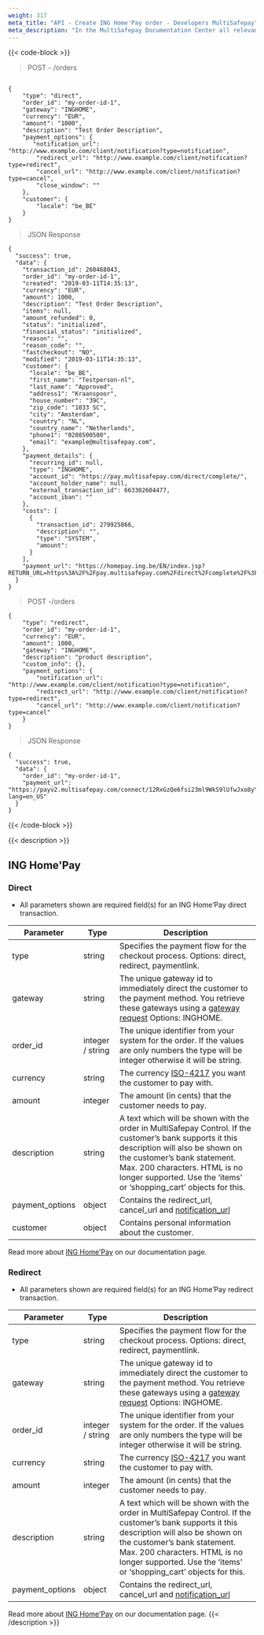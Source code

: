 ```yaml
---
weight: 317
meta_title: "API - Create ING Home'Pay order - Developers MultiSafepay"
meta_description: "In the MultiSafepay Documentation Center all relevant information regarding our Plugins and API. As well as Support pages for Payment Method, Tools and General Questions. You can also find the contact details of our Support Team and Integration Team."
---
```

{{< code-block >}}

> POST - /orders

```shell

{
    "type": "direct",
    "order_id": "my-order-id-1",
    "gateway": "INGHOME",
    "currency": "EUR",
    "amount": "1000",
    "description": "Test Order Description",
    "payment_options": {
       "notification_url": "http://www.example.com/client/notification?type=notification",
        "redirect_url": "http://www.example.com/client/notification?type=redirect",
        "cancel_url": "http://www.example.com/client/notification?type=cancel", 
        "close_window": ""
    },
    "customer": {
        "locale": "be_BE"
    }
}
```
> JSON Response

```shell
{
  "success": true,
  "data": {
    "transaction_id": 260468043,
    "order_id": "my-order-id-1",
    "created": "2019-03-11T14:35:13",
    "currency": "EUR",
    "amount": 1000,
    "description": "Test Order Description",
    "items": null,
    "amount_refunded": 0,
    "status": "initialized",
    "financial_status": "initialized",
    "reason": "",
    "reason_code": "",
    "fastcheckout": "NO",
    "modified": "2019-03-11T14:35:13",
    "customer": {
      "locale": "be_BE",
      "first_name": "Testperson-nl",
      "last_name": "Approved",
      "address1": "Kraanspoor",
      "house_number": "39C",
      "zip_code": "1033 SC",
      "city": "Amsterdam",
      "country": "NL",
      "country_name": "Netherlands",
      "phone1": "0208500500",
      "email": "example@multisafepay.com",
    },
    "payment_details": {
      "recurring_id": null,
      "type": "INGHOME",
      "account_id": "https://pay.multisafepay.com/direct/complete/",
      "account_holder_name": null,
      "external_transaction_id": 663302604477,
      "account_iban": ""
    },
    "costs": [
      {
        "transaction_id": 279925866,
        "description": "",
        "type": "SYSTEM",
        "amount": 
      }
    ],
    "payment_url": "https://homepay.ing.be/EN/index.jsp?RETURN_URL=https%3A%2F%2Fpay.multisafepay.com%2Fdirect%2Fcomplete%2F%3Fmspid%3D260468043&CURRENCY=EUR&AMOUNT=000000100000&RETURN_METHOD=GET&MESSAGE=663302604477&VERSION=2&VENDOR_ID=18204457201&HASH=66d2f141b864621139096d38ce80bc4eff4bb439"
  }
}
```
> POST -/orders

```shell
{
    "type": "redirect",
    "order_id": "my-order-id-1",
    "currency": "EUR",
    "amount": 1000,
    "gateway": "INGHOME",
    "description": "product description",
    "custom_info": {},
    "payment_options": {
        "notification_url": "http://www.example.com/client/notification?type=notification",
        "redirect_url": "http://www.example.com/client/notification?type=redirect",
        "cancel_url": "http://www.example.com/client/notification?type=cancel"
    }
}
```

> JSON Response

```shell
{
  "success": true,
  "data": {
    "order_id": "my-order-id-1",
    "payment_url": "https://payv2.multisafepay.com/connect/12RxGzQe6fsi23ml9WkS9lUfwJxo8yYVWgn/?lang=en_US"
  }
}
```


{{< /code-block >}}

{{< description >}}
## ING Home'Pay
### Direct
* All parameters shown are required field(s) for an ING Home’Pay direct transaction.

| Parameter                    | Type     | Description                                                                                |
|------------------------------|----------|--------------------------------------------------------------------------------------------|
type                           | string | Specifies the payment flow for the checkout process. Options: direct, redirect, paymentlink. |
gateway                        | string | The unique gateway id to immediately direct the customer to the payment method. You retrieve these gateways using a [gateway request](#retrieve-all-gateways) Options: INGHOME. |
order_id                       | integer / string | The unique identifier from your system for the order. If the values are only numbers the type will be integer otherwise it will be string.                                      |
currency                       | string | The currency [ISO-4217](https://www.iso.org/iso-4217-currency-codes.html) you want the customer to pay with. |
amount                         | integer | The amount (in cents) that the customer needs to pay.                                      |
description                    | string | A text which will be shown with the order in MultiSafepay Control. If the customer’s bank supports it this description will also be shown on the customer’s bank statement. Max. 200 characters. HTML is no longer supported. Use the ‘items’ or ‘shopping_cart’ objects for this. |
payment_options                | object | Contains the redirect_url, cancel_url and [notification_url](/faq/api/how-does-the-notification-url-work/)                                |
customer                       | object | Contains personal information about the customer.                                          |


Read more about [ING Home'Pay](/payment-methods/banks/ing-home-pay/) on our documentation page.

### Redirect
* All parameters shown are required field(s) for an ING Home’Pay redirect transaction.

| Parameter                    | Type     | Description                                                                                |
|------------------------------|----------|--------------------------------------------------------------------------------------------|
type                           | string | Specifies the payment flow for the checkout process. Options: direct, redirect, paymentlink. |
gateway                        | string | The unique gateway id to immediately direct the customer to the payment method. You retrieve these gateways using a [gateway request](#retrieve-all-gateways) Options: INGHOME. |
order_id                       | integer / string | The unique identifier from your system for the order. If the values are only numbers the type will be integer otherwise it will be string.                                      |
currency                       | string | The currency [ISO-4217](https://www.iso.org/iso-4217-currency-codes.html) you want the customer to pay with. |
amount                         | integer | The amount (in cents) that the customer needs to pay.                                      |
description                    | string | A text which will be shown with the order in MultiSafepay Control. If the customer’s bank supports it this description will also be shown on the customer’s bank statement. Max. 200 characters. HTML is no longer supported. Use the ‘items’ or ‘shopping_cart’ objects for this. |
payment_options                | object | Contains the redirect_url, cancel_url and [notification_url](/faq/api/how-does-the-notification-url-work/)                                |


Read more about [ING Home'Pay](/payment-methods/banks/ing-home-pay/) on our documentation page.
{{< /description >}}
